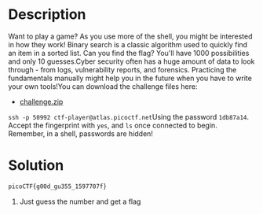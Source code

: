 # Description
Want to play a game? As you use more of the shell, you might be interested in how they work! Binary search is a classic algorithm used to quickly find an item in a sorted list. Can you find the flag? You'll have 1000 possibilities and only 10 guesses.Cyber security often has a huge amount of data to look through - from logs, vulnerability reports, and forensics. Practicing the fundamentals manually might help you in the future when you have to write your own tools!You can download the challenge files here:

- [challenge.zip](https://artifacts.picoctf.net/c_atlas/19/challenge.zip)

`ssh -p 50992 ctf-player@atlas.picoctf.net`Using the password `1db87a14`. Accept the fingerprint with `yes`, and `ls` once connected to begin. Remember, in a shell, passwords are hidden!
# Solution
```bash
picoCTF{g00d_gu355_1597707f}
```
1. Just guess the number and get a flag
